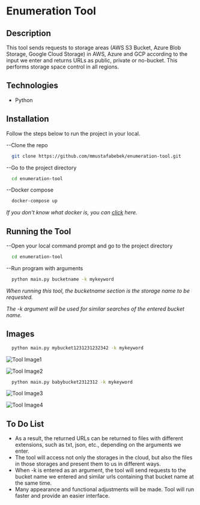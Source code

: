 # Enumeration Tool

## Description
This tool sends requests to storage areas (AWS S3 Bucket, Azure Blob Storage, Google Cloud Storage) in AWS, Azure and GCP according to the input we enter and returns URLs as public, private or no-bucket.
This performs storage space control in all regions.

## Technologies
- Python

## Installation
Follow the steps below to run the project in your local.

--Clone the repo

```bash
  git clone https://github.com/mmustafabebek/enumeration-tool.git

```

--Go to the project directory

```bash
  cd enumeration-tool

```

--Docker compose

```bash
  docker-compose up

```
*If you don't know what docker is, you can [click](https://docs.docker.com/compose/install/) here.*


## Running the Tool
--Open your local command prompt and go to the project directory

```bash
  cd enumeration-tool

```

--Run program with arguments

```bash
  python main.py bucketname -k mykeyword

```

*When running this tool, the bucketname section is the storage name to be requested.*

*The -k argument will be used for similar searches of the entered bucket name.*

## Images

```bash
  python main.py mybucket1231231232342 -k mykeyword
```
![Tool Image1](https://i.imgur.com/3elgZTg.png)

![Tool Image2](https://i.imgur.com/3LDKi6D.png)

```bash
  python main.py babybucket2312312 -k mykeyword
```
![Tool Image3](https://i.imgur.com/ccAhyyA.png)

![Tool Image4](https://i.imgur.com/61Z9Dm3.png)

## To Do List
- As a result, the returned URLs can be returned to files with different extensions, such as txt, json, etc., depending on the arguments we enter.
- The tool will access not only the storages in the cloud, but also the files in those storages and present them to us in different ways.
- When -k is entered as an argument, the tool will send requests to the bucket name we entered and similar urls containing that bucket name at the same time.
- Many appearance and functional adjustments will be made. Tool will run faster and provide an easier interface.

